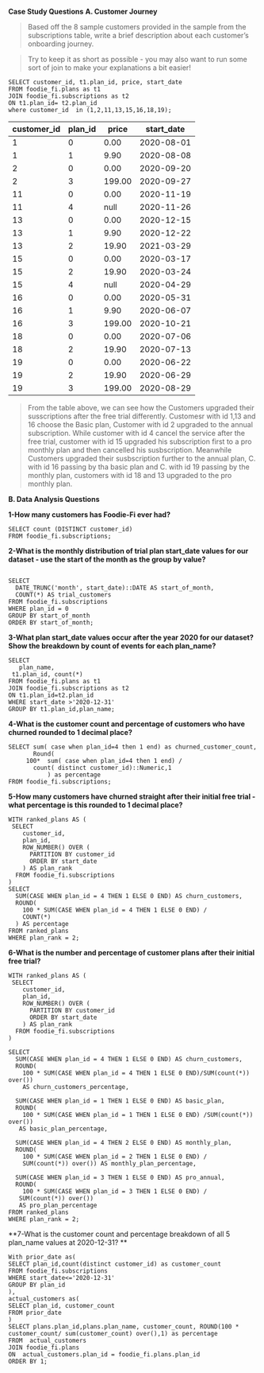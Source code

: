 **Case Study Questions**
**A. Customer Journey**
>Based off the 8 sample customers provided in the sample from the subscriptions table, write a brief description about each customer’s onboarding journey.

>Try to keep it as short as possible - you may also want to run some sort of join to make your explanations a bit easier!
````
SELECT customer_id, t1.plan_id, price, start_date
FROM foodie_fi.plans as t1
JOIN foodie_fi.subscriptions as t2
ON t1.plan_id= t2.plan_id
where customer_id  in (1,2,11,13,15,16,18,19);
````


| customer_id | plan_id   | price     | start_date  |
| ----------- | --------  | --------  | --------    |
|          1  |         0 |      0.00 | 2020-08-01  |
|          1  |         1 |      9.90 | 2020-08-08  |
|          2  |         0 |      0.00 | 2020-09-20  |
|          2  |         3 |    199.00 | 2020-09-27  |
|         11  |         0 |      0.00 | 2020-11-19  |
|         11  |         4 |      null | 2020-11-26  |
|         13  |         0 |      0.00 | 2020-12-15  |
|         13  |         1 |      9.90 | 2020-12-22  |
|         13  |         2 |     19.90 | 2021-03-29  |
|         15  |         0 |      0.00 | 2020-03-17  |
|         15  |         2 |     19.90 | 2020-03-24  |
|         15  |         4 |      null | 2020-04-29  |
|         16  |         0 |      0.00 | 2020-05-31  |
|         16  |         1 |      9.90 | 2020-06-07  |
|         16  |         3 |    199.00 | 2020-10-21  |
|         18  |         0 |      0.00 | 2020-07-06  |
|         18  |         2 |     19.90 | 2020-07-13  |
|         19  |         0 |      0.00 | 2020-06-22  |
|         19  |         2 |     19.90 | 2020-06-29  |
|         19  |         3 |    199.00 | 2020-08-29  | 

>From the table above, we can see how the Customers upgraded their susscriptions after the free trial differently.  Customesr with id 1,13 and 16 choose the Basic plan,  Customer with id 2 upgraded to the annual subscription. While customer with id 4 cancel the service after the free trial, customer with id 15 upgraded his subscription first to a pro monthly plan and then cancelled his susbscription. Meanwhile Customers upgraded their susbscription further to the annual plan, C. with id 16 passing by tha basic plan and C.  with id 19 passing by the monthly plan, customers with id 18 and 13 upgraded to the pro monthly plan.

**B. Data Analysis Questions**

**1-How many customers has Foodie-Fi ever had?**
````
SELECT count (DISTINCT customer_id)
FROM foodie_fi.subscriptions;
````
**2-What is the monthly distribution of trial plan start_date values for our dataset - use the start of the month as the group by value?**
````

SELECT
  DATE_TRUNC('month', start_date)::DATE AS start_of_month,
  COUNT(*) AS trial_customers
FROM foodie_fi.subscriptions
WHERE plan_id = 0
GROUP BY start_of_month
ORDER BY start_of_month;
````
**3-What plan start_date values occur after the year 2020 for our dataset? Show the breakdown by count of events for each plan_name?**
````
SELECT
   plan_name,
 t1.plan_id, count(*)
FROM foodie_fi.plans as t1
JOIN foodie_fi.subscriptions as t2
ON t1.plan_id=t2.plan_id
WHERE start_date >'2020-12-31'
GROUP BY t1.plan_id,plan_name;
````
**4-What is the customer count and percentage of customers who have churned rounded to 1 decimal place?**
````
SELECT sum( case when plan_id=4 then 1 end) as churned_customer_count,
       Round(
     100*  sum( case when plan_id=4 then 1 end) /
       count( distinct customer_id)::Numeric,1 
           ) as percentage 
FROM foodie_fi.subscriptions;
````
**5-How many customers have churned straight after their initial free trial - what percentage is this rounded to 1 decimal place?**
````
WITH ranked_plans AS (
 SELECT
    customer_id,
    plan_id,
    ROW_NUMBER() OVER (
      PARTITION BY customer_id
      ORDER BY start_date 
    ) AS plan_rank
  FROM foodie_fi.subscriptions
)
SELECT
  SUM(CASE WHEN plan_id = 4 THEN 1 ELSE 0 END) AS churn_customers,
  ROUND(
    100 * SUM(CASE WHEN plan_id = 4 THEN 1 ELSE 0 END) /
    COUNT(*)
  ) AS percentage
FROM ranked_plans
WHERE plan_rank = 2;
````
**6-What is the number and percentage of customer plans after their initial free trial?**
````
WITH ranked_plans AS (
 SELECT
    customer_id,
    plan_id,
    ROW_NUMBER() OVER (
      PARTITION BY customer_id
      ORDER BY start_date 
    ) AS plan_rank
  FROM foodie_fi.subscriptions
)

SELECT
  SUM(CASE WHEN plan_id = 4 THEN 1 ELSE 0 END) AS churn_customers,
  ROUND(
    100 * SUM(CASE WHEN plan_id = 4 THEN 1 ELSE 0 END)/SUM(count(*)) over())
    AS churn_customers_percentage,
    
  SUM(CASE WHEN plan_id = 1 THEN 1 ELSE 0 END) AS basic_plan,
  ROUND(
    100 * SUM(CASE WHEN plan_id = 1 THEN 1 ELSE 0 END) /SUM(count(*)) over())
   AS basic_plan_percentage,
  
  SUM(CASE WHEN plan_id = 4 THEN 2 ELSE 0 END) AS monthly_plan,
  ROUND(
    100 * SUM(CASE WHEN plan_id = 2 THEN 1 ELSE 0 END) /
    SUM(count(*)) over()) AS monthly_plan_percentage,
    
  SUM(CASE WHEN plan_id = 3 THEN 1 ELSE 0 END) AS pro_annual,
  ROUND(
    100 * SUM(CASE WHEN plan_id = 3 THEN 1 ELSE 0 END) /
   SUM(count(*)) over())
   AS pro_plan_percentage
FROM ranked_plans
WHERE plan_rank = 2;
````
**7-What is the customer count and percentage breakdown of all 5 plan_name values at 2020-12-31? **
````
With prior_date as( 
SELECT plan_id,count(distinct customer_id) as customer_count
FROM foodie_fi.subscriptions 
WHERE start_date<='2020-12-31'
GROUP BY plan_id
),
actual_customers as(
SELECT plan_id, customer_count
FROM prior_date
)
SELECT plans.plan_id,plans.plan_name, customer_count, ROUND(100 * customer_count/ sum(customer_count) over(),1) as percentage
FROM  actual_customers
JOIN foodie_fi.plans
ON  actual_customers.plan_id = foodie_fi.plans.plan_id
ORDER BY 1;
````
